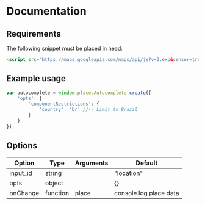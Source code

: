 # Documentation

## Requirements

The following snippet must be placed in head:
```html
<script src="https://maps.googleapis.com/maps/api/js?v=3.exp&sensor=true&libraries=places"></script>
```

## Example usage

```javascript
var autocomplete = window.placesAutocomplete.create({
    'opts': {
        'componentRestrictions': {
            'country': 'br' //-- Limit to Brazil
        }
    }
});
```

## Options

| Option        	 | Type          | Arguments  | Default                 |
|--------------------|---------------|------------|-------------------------|
| input_id       	 | string        |            | "location"              |
| opts         	     | object        |  	      | {}                      |
| onChange           | function      | place   	  |	console.log place data  |

